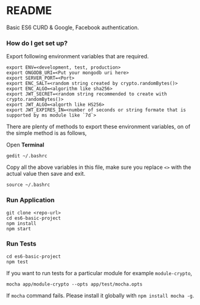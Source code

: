 # README #

Basic ES6 CURD & Google, Facebook authentication.

### How do I get set up? ###

Export following environment variables that are required.

```
export ENV=<development, test, production>
export ONGODB_URI=<Put your mongodb uri here>
export SERVER_PORT=<Port>
export ENC_SALT=<random string created by crypto.randomBytes()>
export ENC_ALGO=<algorithm like sha256>
export JWT_SECRET=<random string recommended to create with crypto.randomBytes()>
export JWT_ALGO=<algorth like HS256>
export JWT_EXPIRES_IN=<number of seconds or string formate that is supported by ms module like `7d`>
```

There are plenty of methods to export these environment variables, on of the simple method is as follows,

Open **Terminal**

```
gedit ~/.bashrc
```

Copy all the above variables in this file, make sure you replace `<>` with the actual value then save and exit.

```
source ~/.bashrc
```

### Run Application

```
git clone <repo-url>
cd es6-basic-project
npm install
npm start
```


### Run Tests
```
cd es6-basic-project
npm test
```

If you want to run tests for a particular module for example `module-crypto`,
 ```
 mocha app/module-crypto --opts app/test/mocha.opts
 ```
If `mocha` command fails. Please install it globally with `npm install mocha -g`.

